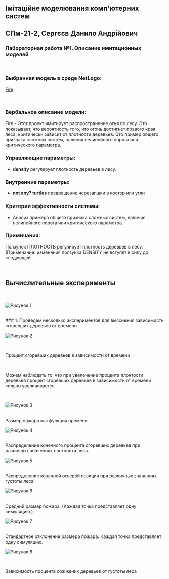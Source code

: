 ## Імітаційне моделювання комп'ютерних систем
## СПм-21-2, **Сергєєв Данило Андрійович**
### Лабораторная работа №**1**. Описание имитационных моделей

<br>

### Выбранная модель в среде NetLogo:
[Fire](http://www.netlogoweb.org/launch#http://www.netlogoweb.org/assets/modelslib/Sample%20Models/Earth%20Science/Fire.nlogo)

<br>

### Вербальное описание модели:
Fire - Этот проект имитирует распространение огня по лесу. Это показывает, что вероятность того, 
что огонь достигнет правого края леса, критически зависит от плотности деревьев. 
Это пример общего признака сложных систем, наличия нелинейного порога или критического параметра.


### Управляющие параметры:
- **density** регулирует плотность деревьев в лесу.

### Внутренние параметры:
- **not any? turtles** превращение черезапшки в костер или угли


### Критерии эффективности системы:
- Анализ примера общего признака сложных систем, наличия нелинейного порога или критического параметра.

### Примичания:
Ползунок ПЛОТНОСТЬ регулирует плотность деревьев в лесу. (Примечание: изменения ползунка DENSITY не вступят в силу до следующей

<br>

## Вычислительные эксперименты
<br>

![Рисунок 1](рис1.png)

<br>
### 1. Проведем несколько экспериментов для выяснения зависимости сгоревших деревьев от времени

![Рисунок 2](рис2.png)

<br>

Процент сгоревших деревьев в зависимости от времени

<br>

Можем наблюдать то, что при увелечение процента плонтости деревьев процент сгоревших деревьев в зависимости от времени сильно увеличивается 

<br>

![Рисунок 3](рис3.png)

<br>
Размер пожара как функция времени

<br>

![Рисунок 4](рис4.png)

<br>
Распределение конечного процента сгоревших деревьев при различных значениях плотности леса.

<br>

![Рисунок 5](рис5.png)

<br>
Распределение конечной огневой позиции при различных значениях густоты леса
<br>

![Рисунок 6](рис6.png)

<br>
Средний размер пожара. (Каждая точка представляет одну симуляцию.)

<br>

![Рисунок 7](рис7.png)

<br>
Стандартное отклонение размера пожара. Каждая точка представляет одну симуляцию.

<br>

![Рисунок 8](рис8.png)

<br>

Зависимость процента сожжених деревьев от густоты леса

